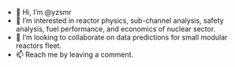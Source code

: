 - 👋 Hi, I’m @yzsmr
- 👀 I’m interested in reactor physics, sub-channel analysis, safety analysis, fuel performance, and economics of nuclear sector.
- 💞️ I’m looking to collaborate on data predictions for small modular reactors fleet.
- 📫 Reach me by leaving a comment.

<!---
yzsmr/yzsmr is a ✨ special ✨ repository because its `README.md` (this file) appears on your GitHub profile.
You can click the Preview link to take a look at your changes.
--->
